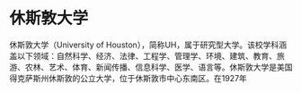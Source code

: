 # 休斯敦大学

休斯敦大学（University of Houston），简称UH，属于研究型大学。该校学科涵盖以下领域：自然科学、经济、法律、工程学、管理学、环境、建筑、教育、旅游、农林、艺术、体育、新闻传播、信息科学、医学、语言等。休斯敦大学是美国得克萨斯州休斯敦的公立大学，位于休斯敦市中心东南区。在1927年